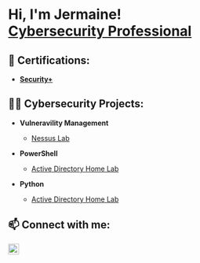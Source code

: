 <h1>Hi, I'm Jermaine! <br/><a href="https://www.linkedin.com/in/jermaine-faltine/">Cybersecurity Professional</a></h1>

<h2>📄 Certifications:</h2>

- [<b>Security+</b>](https://www.credly.com/badges/e7901512-6674-49fd-a391-6d0bdcfefe0a/linked_in_profile)



<h2>👨‍💻 Cybersecurity Projects:</h2>

- <b>Vulneravility Management</b>
  - [Nessus Lab](https://github.com/GeneralJey/ActiveDirectoryLab)

- <b>PowerShell</b>
  - [Active Directory Home Lab]()
  
- <b>Python</b>
  - [Active Directory Home Lab]()
  


<h2> 📫 Connect with me:</h2>


[<img align="left" alt="jermaine-faltine | LinkedIn" width="22px" src="https://cdn.jsdelivr.net/npm/simple-icons@v3/icons/linkedin.svg" />][linkedin]


[linkedin]: https://www.linkedin.com/in/jermaine-faltine

<!--
**joshmadakor1/joshmadakor1** is a ✨ _special_ ✨ repository because its `README.md` (this file) appears on your GitHub profile.

Here are some ideas to get you started:

- 🔭 I’m currently working on ...
- 🌱 I’m currently learning ...
- 👯 I’m looking to collaborate on ...
- 🤔 I’m looking for help with ...
- 💬 Ask me about ...
- 📫 How to reach me: ...
- 😄 Pronouns: ...
- ⚡ Fun fact: ...
-->
